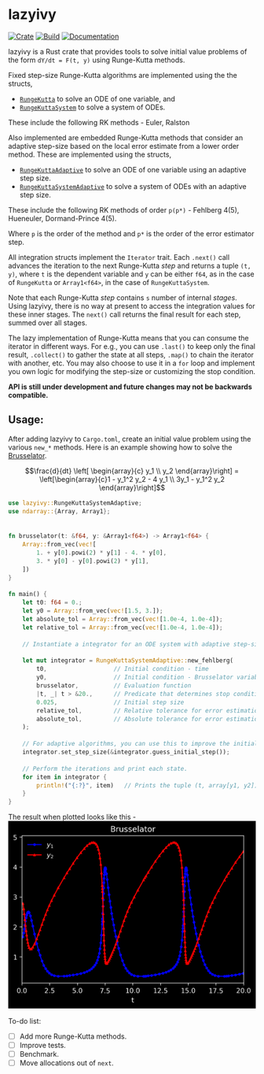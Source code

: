 # lazyivy

[![Crate](https://img.shields.io/crates/v/lazyivy)](https://crates.io/crates/lazyivy)
[![Build](https://github.com/ysar/lazyivy/actions/workflows/build.yml/badge.svg)](https://github.com/ysar/lazyivy/actions/workflows/build.yml)
[![Documentation](https://img.shields.io/docsrs/lazyivy/latest)](https://docs.rs/lazyivy/latest/lazyivy/)

lazyivy is a Rust crate that provides tools to solve initial value problems of the form
`dY/dt = F(t, y)` using Runge-Kutta methods. 

Fixed step-size Runge-Kutta algorithms are implemented using the the structs,
- [`RungeKutta`](explicit_single::RungeKutta) to solve an ODE of one variable, and
- [`RungeKuttaSystem`](explicit_system::RungeKuttaSystem) to solve a system of ODEs.  

These include the following RK methods - Euler, Ralston

Also implemented are embedded Runge-Kutta methods that consider an adaptive step-size based on
the local error estimate from a lower order method. These are implemented using the structs,
- [`RungeKuttaAdaptive`](explicit_single::RungeKuttaAdaptive) to solve an ODE of one variable 
  using an adaptive step size.
- [`RungeKuttaSystemAdaptive`](explicit_system::RungeKuttaSystemAdaptive) to solve a system of ODEs 
  with an adaptive step size.

These include the following RK methods of order `p(p*)` - Fehlberg 4(5), Hueneuler, Dormand-Prince 4(5).  

Where `p` is the order of the method and `p*` is the order of the error estimator step.

All integration structs implement the `Iterator` trait. Each `.next()` call advances the iteration
to the next Runge-Kutta *step* and returns a tuple `(t, y)`, where `t` is the dependent variable and 
`y` can be either `f64`, as in the case of `RungeKutta` or `Array1<f64>`, in the case of 
`RungeKuttaSystem`. 

Note that each Runge-Kutta *step* contains `s` number of internal *stages*. Using lazyivy, there is 
no way at present to access the integration values for these inner stages. The `next()` call returns 
the final result for each step, summed over all stages.

The lazy implementation of Runge-Kutta means that you can consume the iterator in different ways. 
For e.g., you can use `.last()` to keep only the final result, `.collect()` to gather the
state at all steps, `.map()` to chain the iterator with another, etc. You may also choose to use it 
in a `for` loop and implement you own logic for modifying the step-size or customizing the stop 
condition.

**API is still under development and future changes may not be backwards compatible.**

## Usage: 

After adding lazyivy to `Cargo.toml`, create an initial value problem using 
the various `new_*` methods. Here is an example 
showing how to solve the [Brusselator](https://en.wikipedia.org/wiki/Brusselator). 
```math
\frac{d}{dt} \left[ \begin{array}{c}
 y_1 \\ y_2 \end{array}\right] = \left[\begin{array}{c}1 - y_1^2 y_2 - 4 y_1 \\ 3y_1 - y_1^2 y_2 \end{array}\right]
```
```rust
use lazyivy::RungeKuttaSystemAdaptive;
use ndarray::{Array, Array1};
 
 
fn brusselator(t: &f64, y: &Array1<f64>) -> Array1<f64> {
    Array::from_vec(vec![
        1. + y[0].powi(2) * y[1] - 4. * y[0],
        3. * y[0] - y[0].powi(2) * y[1],
    ])
}
 
fn main() {
    let t0: f64 = 0.;
    let y0 = Array::from_vec(vec![1.5, 3.]);
    let absolute_tol = Array::from_vec(vec![1.0e-4, 1.0e-4]);
    let relative_tol = Array::from_vec(vec![1.0e-4, 1.0e-4]);
 
    // Instantiate a integrator for an ODE system with adaptive step-size Runge-Kutta.
 
    let mut integrator = RungeKuttaSystemAdaptive::new_fehlberg(
        t0,                   // Initial condition - time
        y0,                   // Initial condition - Brusselator variables in Array[y1, y2]
        brusselator,          // Evaluation function
        |t, _| t > &20.,      // Predicate that determines stop condition
        0.025,                // Initial step size
        relative_tol,         // Relative tolerance for error estimation
        absolute_tol,         // Absolute tolerance for error estimation
    );
 
    // For adaptive algorithms, you can use this to improve the initial guess for the step size.
    integrator.set_step_size(&integrator.guess_initial_step());
 
    // Perform the iterations and print each state.
    for item in integrator {
        println!("{:?}", item)   // Prints the tuple (t, array[y1, y2]) at each iteration 
    }
}
```
The result when plotted looks like this - 
![Brusselator](https://raw.githubusercontent.com/ysar/lazyivy/main/examples/brusselator_adaptive.png)

To-do list:
- [ ] Add more Runge-Kutta methods.
- [ ] Improve tests.
- [ ] Benchmark.
- [ ] Move allocations out of `next`. 